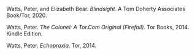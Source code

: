 Watts, Peter, and Elizabeth Bear. _Blindsight_. A Tom Doherty Associates Book/Tor, 2020.

Watts, Peter. _The Colonel: A Tor.Com Original (Firefall)._ Tor Books, 2014. Kindle Edition.

Watts, Peter. _Echopraxia_. Tor, 2014.